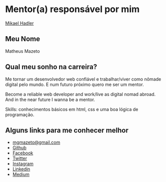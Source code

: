 # Mentor(a) responsável por mim

[Mikael Hadler](/profiles/mentors/profiles/mikaelhadler.md)

## Meu Nome

Matheus Mazeto

## Qual meu sonho na carreira?

Me tornar um desenvolvedor web confiável e trabalhar/viver como nômade digital pelo mundo. E num futuro próximo quero me ser um mentor.

Become a reliable web developer and work/live as digital nomad abroad. And in the near future I wanna be a mentor.

Skills: conhecimentos básicos em html, css e uma boa lógica de programação.

## Alguns links para me conhecer melhor

- [mgmazeto@gmail.com](mgmazeto@gmail.com)
- [Github](https://github.com/matheusmazeto)
- [Facebook](https://www.facebook.com/matheusmazeto)
- [Twitter](https://twitter.com/matheusmazeto)
- [Instagram](https://www.instagram.com/mmazeto/)
- [Linkedin](https://www.linkedin.com/in/matheus-mazeto-94076680/)
- [Medium](https://medium.com/@matheusmazeto)
